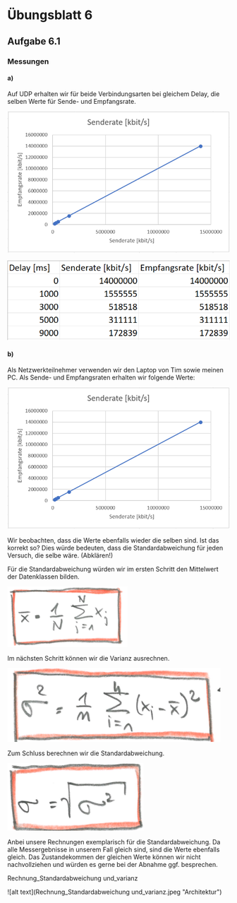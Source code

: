 # Übungsblatt 6

## Aufgabe 6.1

### Messungen

#### a)
Auf UDP erhalten wir für beide Verbindungsarten bei gleichem Delay, die selben Werte für Sende- und Empfangsrate.

![alt text](UDP_localhost_vergleich.png "Architektur")

![alt text](UDP_network_vergleich.png "Architektur")

#### b)
Als Netzwerkteilnehmer verwenden wir den Laptop von Tim sowie meinen PC. Als Sende- und Empfangsraten erhalten wir folgende Werte:

![alt text](UDP_localhost_vergleich.png "Architektur")

Wir beobachten, dass die Werte ebenfalls wieder die selben sind. Ist das korrekt so? Dies würde bedeuten, dass die Standardabweichung für jeden Versuch, die selbe wäre. (Abklären!)

Für die Standardabweichung würden wir im ersten Schritt den Mittelwert der Datenklassen bilden.

![alt text](formel_mittelwert.png "Architektur")

Im nächsten Schritt können wir die Varianz ausrechnen.

![alt text](varianz_formel.png "Architektur")

Zum Schluss berechnen wir die Standardabweichung.

![alt text](standardabweichung_formel.png "Architektur")

Anbei unsere Rechnungen exemplarisch für die Standardabweichung. Da alle Messergebnisse in unserem Fall gleich sind, sind die Werte ebenfalls gleich. Das Zustandekommen der gleichen Werte können wir nicht nachvollziehen und würden es gerne bei der Abnahme ggf. besprechen.

Rechnung_Standardabweichung und_varianz

![alt text](Rechnung_Standardabweichung und_varianz.jpeg "Architektur")
